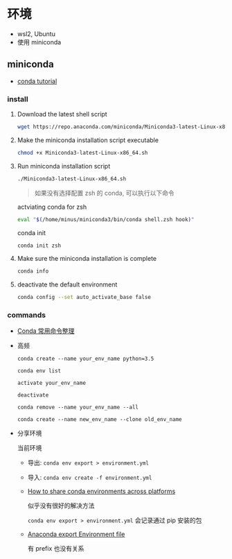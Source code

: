 # 环境

- wsl2, Ubuntu
- 使用 miniconda

## miniconda

- [conda tutorial](https://conda.io/projects/conda/en/latest/user-guide/getting-started.html)

### install

1. Download the latest shell script

   ```bash
   wget https://repo.anaconda.com/miniconda/Miniconda3-latest-Linux-x86_64.sh
   ```

2. Make the miniconda installation script executable

   ```bash
   chmod +x Miniconda3-latest-Linux-x86_64.sh
   ```

3. Run miniconda installation script

   ```bash
   ./Miniconda3-latest-Linux-x86_64.sh
   ```

   > 如果没有选择配置 zsh 的 conda, 可以执行以下命令

   actviating conda for zsh

   ```bash
   eval "$(/home/minus/miniconda3/bin/conda shell.zsh hook)"
   ```

   conda init

   ```bash
   conda init zsh
   ```

4. Make sure the miniconda installation is complete

   ```bash
   conda info
   ```

5. deactivate the default environment

   ```bash
   conda config --set auto_activate_base false
   ```

### commands

- [Conda 常用命令整理](https://blog.csdn.net/menc15/article/details/71477949)

- 高频

  `conda create --name your_env_name python=3.5`

  `conda env list`

  `activate your_env_name`

  `deactivate`

  `conda remove --name your_env_name --all`

  `conda create --name new_env_name --clone old_env_name `

- 分享环境

  当前环境

  - 导出: `conda env export > environment.yml`
  - 导入: `conda env create -f environment.yml`

  - [How to share conda environments across platforms](https://stackoverflow.com/questions/39280638/how-to-share-conda-environments-across-platforms)

    似乎没有很好的解决方法

    `conda env export > environment.yml` 会记录通过 pip 安装的包

  - [Anaconda export Environment file](https://stackoverflow.com/questions/41274007/anaconda-export-environment-file)

    有 prefix 也没有关系
